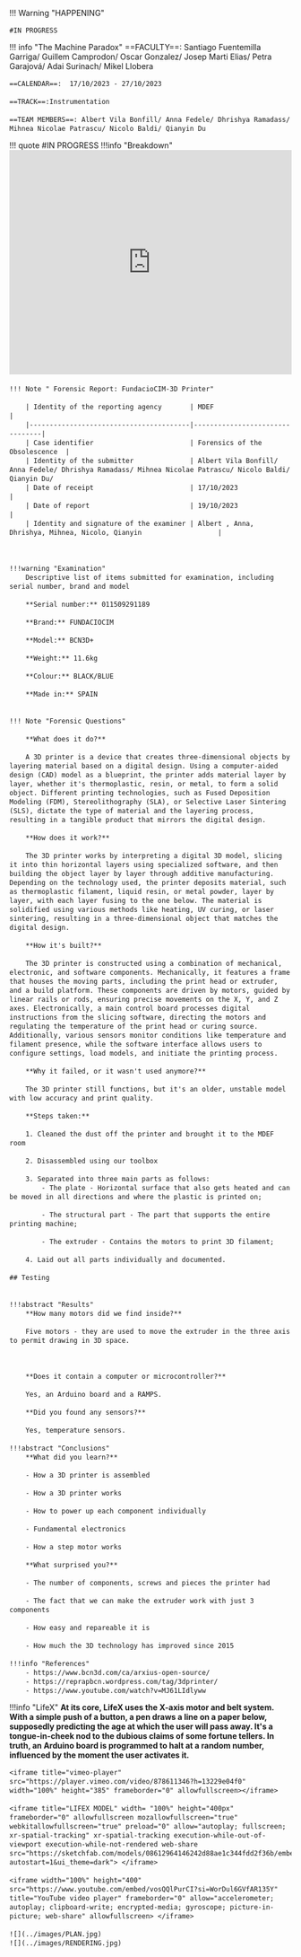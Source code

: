 !!! Warning "HAPPENING"  
    
    #IN PROGRESS

!!! info "The Machine Paradox"
    ==FACULTY==: Santiago Fuentemilla Garriga/ Guillem Camprodon/ Oscar Gonzalez/ Josep Marti Elias/ Petra Garajová/ Adai Surinach/ Mikel Llobera
    
    ==CALENDAR==:  17/10/2023 - 27/10/2023

    ==TRACK==:Instrumentation

    ==TEAM MEMBERS==: Albert Vila Bonfill/ Anna Fedele/ Dhrishya Ramadass/ Mihnea Nicolae Patrascu/ Nicolo Baldi/ Qianyin Du

!!! quote
    #IN PROGRESS
!!!info "Breakdown"
    <iframe title="3D Printer" width= "100%" height="400px" frameborder="0" ui-theme="dark" preload="0" allowfullscreen mozallowfullscreen="true" webkitallowfullscreen="true" allow="autoplay; fullscreen; xr-spatial-tracking" xr-spatial-tracking execution-while-out-of-viewport execution-while-not-rendered web-share src="https://sketchfab.com/models/e502641d13b24bd5b1fdc4618c199533/embed?autostart=1&ui_theme=dark"> </iframe>

    


    !!! Note " Forensic Report: FundacioCIM-3D Printer" 
        
        | Identity of the reporting agency       | MDEF                           |
        |----------------------------------------|--------------------------------|
        | Case identifier                        | Forensics of the Obsolescence  |
        | Identity of the submitter              | Albert Vila Bonfill/ Anna Fedele/ Dhrishya Ramadass/ Mihnea Nicolae Patrascu/ Nicolo Baldi/ Qianyin Du/
        | Date of receipt                        | 17/10/2023                     |
        | Date of report                         | 19/10/2023               |
        | Identity and signature of the examiner | Albert , Anna, Dhrishya, Mihnea, Nicolo, Qianyin     			  |
        
    

    !!!warning "Examination"
        Descriptive list of items submitted for examination, including serial number, brand and model

        **Serial number:** 011509291189

        **Brand:** FUNDACIOCIM

        **Model:** BCN3D+

        **Weight:** 11.6kg

        **Colour:** BLACK/BLUE

        **Made in:** SPAIN


    !!! Note "Forensic Questions"

        **What does it do?** 

        A 3D printer is a device that creates three-dimensional objects by layering material based on a digital design. Using a computer-aided design (CAD) model as a blueprint, the printer adds material layer by layer, whether it's thermoplastic, resin, or metal, to form a solid object. Different printing technologies, such as Fused Deposition Modeling (FDM), Stereolithography (SLA), or Selective Laser Sintering (SLS), dictate the type of material and the layering process, resulting in a tangible product that mirrors the digital design.

        **How does it work?** 

        The 3D printer works by interpreting a digital 3D model, slicing it into thin horizontal layers using specialized software, and then building the object layer by layer through additive manufacturing. Depending on the technology used, the printer deposits material, such as thermoplastic filament, liquid resin, or metal powder, layer by layer, with each layer fusing to the one below. The material is solidified using various methods like heating, UV curing, or laser sintering, resulting in a three-dimensional object that matches the digital design.

        **How it's built?** 

        The 3D printer is constructed using a combination of mechanical, electronic, and software components. Mechanically, it features a frame that houses the moving parts, including the print head or extruder, and a build platform. These components are driven by motors, guided by linear rails or rods, ensuring precise movements on the X, Y, and Z axes. Electronically, a main control board processes digital instructions from the slicing software, directing the motors and regulating the temperature of the print head or curing source. Additionally, various sensors monitor conditions like temperature and filament presence, while the software interface allows users to configure settings, load models, and initiate the printing process.

        **Why it failed, or it wasn't used anymore?**

        The 3D printer still functions, but it's an older, unstable model with low accuracy and print quality.

        **Steps taken:**

        1. Cleaned the dust off the printer and brought it to the MDEF room

        2. Disassembled using our toolbox

        3. Separated into three main parts as follows:
            - The plate - Horizontal surface that also gets heated and can be moved in all directions and where the plastic is printed on;

            - The structural part - The part that supports the entire printing machine;

            - The extruder - Contains the motors to print 3D filament;

        4. Laid out all parts individually and documented.

    ## Testing


    !!!abstract "Results"
        **How many motors did we find inside?**

        Five motors - they are used to move the extruder in the three axis to permit drawing in 3D space.



        **Does it contain a computer or microcontroller?**

        Yes, an Arduino board and a RAMPS.

        **Did you found any sensors?**

        Yes, temperature sensors.

    !!!abstract "Conclusions"
        **What did you learn?**

        - How a 3D printer is assembled

        - How a 3D printer works

        - How to power up each component individually

        - Fundamental electronics

        - How a step motor works

        **What surprised you?**

        - The number of components, screws and pieces the printer had

        - The fact that we can make the extruder work with just 3 components

        - How easy and repareable it is

        - How much the 3D technology has improved since 2015

    !!!info "References"
        - https://www.bcn3d.com/ca/arxius-open-source/
        - https://reprapbcn.wordpress.com/tag/3dprinter/
        - https://www.youtube.com/watch?v=MJ61LIdlyww

!!!info "LifeX"
    **At its core, LifeX uses the X-axis motor and belt system. With a simple push of a button, a pen draws a line on a paper below, supposedly predicting the age at which the user will pass away. It's a tongue-in-cheek nod to the dubious claims of some fortune tellers. In truth, an Arduino board is programmed to halt at a random number, influenced by the moment the user activates it.**

    <iframe title="vimeo-player" src="https://player.vimeo.com/video/878611346?h=13229e04f0" width="100%" height="385" frameborder="0" allowfullscreen></iframe>

    <iframe title="LIFEX MODEL" width= "100%" height="400px" frameborder="0" allowfullscreen mozallowfullscreen="true" webkitallowfullscreen="true" preload="0" allow="autoplay; fullscreen; xr-spatial-tracking" xr-spatial-tracking execution-while-out-of-viewport execution-while-not-rendered web-share src="https://sketchfab.com/models/08612964146242d88ae1c344fdd2f36b/embed?autostart=1&ui_theme=dark"> </iframe>

    <iframe width="100%" height="400" src="https://www.youtube.com/embed/vosQQlPurCI?si=WorDul6GVfAR135Y" title="YouTube video player" frameborder="0" allow="accelerometer; autoplay; clipboard-write; encrypted-media; gyroscope; picture-in-picture; web-share" allowfullscreen> </iframe>

    ![](../images/PLAN.jpg)
    ![](../images/RENDERING.jpg)
